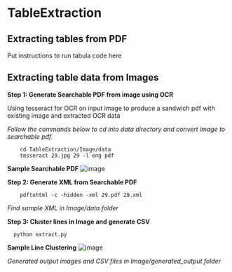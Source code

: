 # TableExtraction

## Extracting tables from PDF

Put instructions to run tabula code here

## Extracting table data from Images

**Step 1: Generate Searchable PDF from image using OCR**

Using tesseract for OCR on input image to produce a sandwich pdf with existing image and extracted OCR data

*Follow the commands below to cd into data directory and convert image to searchable pdf.*

```
    cd TableExtraction/Image/data
    tesseract 29.jpg 29 -l eng pdf
```
 **Sample Searchable PDF**
 ![image](https://drive.google.com/uc?export=view&id=1e2PiOngGV4LMGGufCvqQS-ISXb7tWrOv)
 
 **Step 2: Generate XML from Searchable PDF**
```
    pdftohtml -c -hidden -xml 29.pdf 29.xml
```
*Find sample XML in Image/data folder*

 **Step 3: Cluster lines in Image and generate CSV**
```
  python extract.py
```
**Sample Line Clustering**
![image](https://drive.google.com/uc?export=view&id=10lRnS1XB9G_E1yLxORPSK7h1MK9X8KGQ)

*Generated output images and CSV files in Image/generated_output folder*
